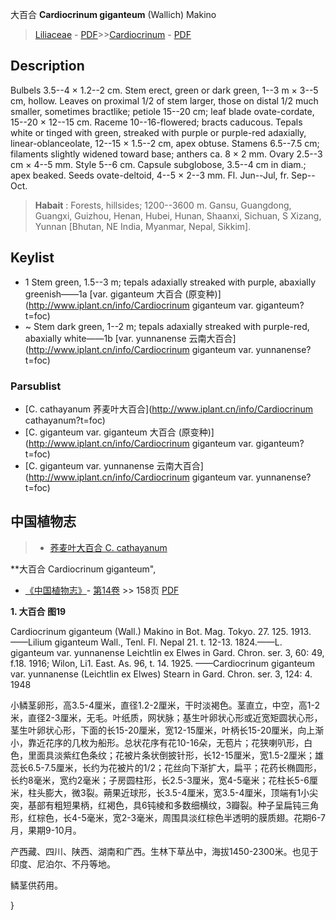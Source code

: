 大百合 **Cardiocrinum giganteum** (Wallich) Makino

> [Liliaceae](http://www.iplant.cn/info/Liliaceae?t=foc) - [PDF](http://www.iplant.cn/foc/pdf/Liliaceae.pdf)>>[Cardiocrinum](http://www.iplant.cn/info/Cardiocrinum?t=foc) - [PDF](http://www.iplant.cn/foc/pdf/Cardiocrinum.pdf)

## Description

Bulbels 3.5--4 × 1.2--2 cm. Stem erect, green or dark green, 1--3 m × 3--5 cm, hollow. Leaves on proximal 1/2 of stem larger, those on distal 1/2 much smaller, sometimes bractlike; petiole 15--20 cm; leaf blade ovate-cordate, 15--20 × 12--15 cm. Raceme 10--16-flowered; bracts caducous. Tepals white or tinged with green, streaked with purple or purple-red adaxially, linear-oblanceolate, 12--15 × 1.5--2 cm, apex obtuse. Stamens 6.5--7.5 cm; filaments slightly widened toward base; anthers ca. 8 × 2 mm. Ovary 2.5--3 cm × 4--5 mm. Style 5--6 cm. Capsule subglobose, 3.5--4 cm in diam.; apex beaked. Seeds ovate-deltoid, 4--5 × 2--3 mm. Fl. Jun--Jul, fr. Sep--Oct.

> **Habait** : 
> Forests, hillsides; 1200--3600 m. Gansu, Guangdong, Guangxi, Guizhou, Henan, Hubei, Hunan, Shaanxi, Sichuan, S Xizang, Yunnan [Bhutan, NE India, Myanmar, Nepal, Sikkim].

## Keylist

* 1 Stem green, 1.5--3 m; tepals adaxially streaked with purple, abaxially greenish——1a  [var. giganteum 大百合 (原变种)](http://www.iplant.cn/info/Cardiocrinum giganteum var. giganteum?t=foc)
* ~ Stem dark green, 1--2 m; tepals adaxially streaked with purple-red, abaxially white——1b  [var. yunnanense 云南大百合](http://www.iplant.cn/info/Cardiocrinum giganteum var. yunnanense?t=foc)

### Parsublist

* [C.  cathayanum  荞麦叶大百合](http://www.iplant.cn/info/Cardiocrinum cathayanum?t=foc)
* [C.  giganteum var. giganteum  大百合 (原变种)](http://www.iplant.cn/info/Cardiocrinum giganteum var. giganteum?t=foc)
* [C.  giganteum var. yunnanense  云南大百合](http://www.iplant.cn/info/Cardiocrinum giganteum var. yunnanense?t=foc)

## 中国植物志

> * [荞麦叶大百合  C.  cathayanum](Cardiocrinum-cathayanum-荞麦叶大百合.md)

**大百合 Cardiocrinum giganteum",

* [《中国植物志》](http://www.iplant.cn/frps)- [第14卷](http://www.iplant.cn/frps/vol/14) >> 158页 [PDF](http://www.iplant.cn/frps/pdf/14/158.pdf)

**1. 大百合 图19**

Cardiocrinum giganteum (Wall.) Makino in Bot. Mag. Tokyo. 27. 125. 1913. ——Lilium giganteum Wall., Tenl. Fl. Nepal 21. t. 12-13. 1824.——L. giganteum var. yunnanense Leichtlin ex Elwes in Gard. Chron. ser. 3, 60: 49, f.18. 1916; Wilon, Li1. East. As. 96, t. 14. 1925. ——Cardiocrinum giganteum var. yunnanense (Leichtlin ex Elwes) Stearn in Gard. Chron. ser. 3, 124: 4. 1948

小鳞茎卵形，高3.5-4厘米，直径1.2-2厘米，干时淡褐色。茎直立，中空，高1-2米，直径2-3厘米，无毛。叶纸质，网状脉；基生叶卵状心形或近宽矩圆状心形，茎生叶卵状心形，下面的长15-20厘米，宽12-15厘米，叶柄长15-20厘米，向上渐小，靠近花序的几枚为船形。总状花序有花10-16朵，无苞片；花狭喇叭形，白色，里面具淡紫红色条纹；花被片条状倒披针形，长12-15厘米，宽1.5-2厘米；雄蕊长6.5-7.5厘米，长约为花被片的1/2；花丝向下渐扩大，扁平；花药长椭圆形，长约8毫米，宽约2毫米；子房圆柱形，长2.5-3厘米，宽4-5毫米；花柱长5-6厘米，柱头膨大，微3裂。蒴果近球形，长3.5-4厘米，宽3.5-4厘米，顶端有1小尖突，基部有粗短果柄，红褐色，具6钝棱和多数细横纹，3瓣裂。种子呈扁钝三角形，红棕色，长4-5毫米，宽2-3毫米，周围具淡红棕色半透明的膜质翅。花期6-7月，果期9-10月。

产西藏、四川、陕西、湖南和广西。生林下草丛中，海拔1450-2300米。也见于印度、尼泊尔、不丹等地。

鳞茎供药用。

}